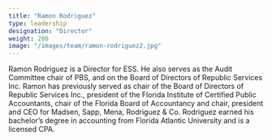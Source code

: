 ```yaml
---
title: "Ramon Rodriguez"
type: leadership
designation: "Director"
weight: 200
image: "/images/team/ramon-rodriguez2.jpg"
---
```


Ramon Rodriguez is a Director for ESS. He also serves as the Audit Committee chair of PBS, and on the 
Board of Directors of Republic Services Inc. Ramon has previously served as chair of the Board of 
Directors of Republic Services Inc., president of the Florida Institute of Certified Public 
Accountants, chair of the Florida Board of Accountancy and chair, president and CEO for Madsen, 
Sapp, Mena, Rodriguez & Co. Rodriguez earned his bachelor’s degree in accounting from Florida 
Atlantic University and is a licensed CPA.
